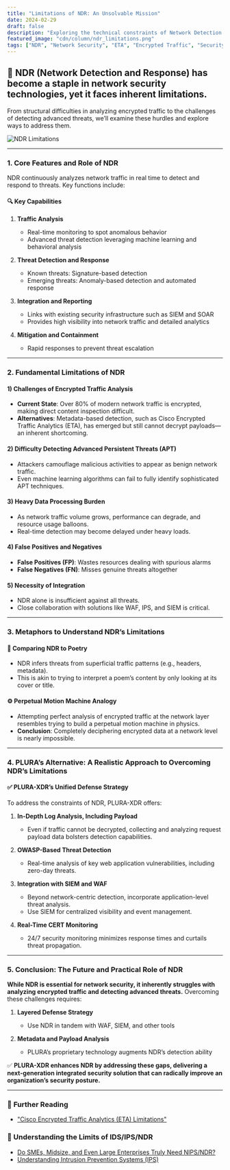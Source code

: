 ```yaml
---
title: "Limitations of NDR: An Unsolvable Mission"
date: 2024-02-29
draft: false
description: "Exploring the technical constraints of Network Detection and Response (NDR) and realistic approaches to overcome them."
featured_image: "cdn/column/ndr_limitations.png"
tags: ["NDR", "Network Security", "ETA", "Encrypted Traffic", "Security Solutions", "PLURA"]
---
```


## 📡 **NDR** (Network Detection and Response) has become a staple in network security technologies, yet it faces inherent limitations.

From structural difficulties in analyzing encrypted traffic to the challenges of detecting advanced threats, we’ll examine these hurdles and explore ways to address them.

![NDR Limitations](https://blog.plura.io/cdn/column/ndr_limitations.png)

<!--more-->

---

### 1. **Core Features and Role of NDR**

NDR continuously analyzes network traffic in real time to detect and respond to threats. Key functions include:

#### 🔍 **Key Capabilities**

1. **Traffic Analysis**

   * Real-time monitoring to spot anomalous behavior
   * Advanced threat detection leveraging machine learning and behavioral analysis

2. **Threat Detection and Response**

   * Known threats: Signature-based detection
   * Emerging threats: Anomaly-based detection and automated response

3. **Integration and Reporting**

   * Links with existing security infrastructure such as SIEM and SOAR
   * Provides high visibility into network traffic and detailed analytics

4. **Mitigation and Containment**

   * Rapid responses to prevent threat escalation

---

### 2. **Fundamental Limitations of NDR**

#### 1) Challenges of Encrypted Traffic Analysis

* **Current State**: Over 80% of modern network traffic is encrypted, making direct content inspection difficult.
* **Alternatives**: Metadata-based detection, such as Cisco Encrypted Traffic Analytics (ETA), has emerged but still cannot decrypt payloads—an inherent shortcoming.

#### 2) Difficulty Detecting Advanced Persistent Threats (APT)

* Attackers camouflage malicious activities to appear as benign network traffic.
* Even machine learning algorithms can fail to fully identify sophisticated APT techniques.

#### 3) Heavy Data Processing Burden

* As network traffic volume grows, performance can degrade, and resource usage balloons.
* Real-time detection may become delayed under heavy loads.

#### 4) False Positives and Negatives

* **False Positives (FP)**: Wastes resources dealing with spurious alarms
* **False Negatives (FN)**: Misses genuine threats altogether

#### 5) Necessity of Integration

* NDR alone is insufficient against all threats.
* Close collaboration with solutions like WAF, IPS, and SIEM is critical.

---

### 3. **Metaphors to Understand NDR’s Limitations**

#### 📖 **Comparing NDR to Poetry**

* NDR infers threats from superficial traffic patterns (e.g., headers, metadata).
* This is akin to trying to interpret a poem’s content by only looking at its cover or title.

#### ⚙️ **Perpetual Motion Machine Analogy**

* Attempting perfect analysis of encrypted traffic at the network layer resembles trying to build a perpetual motion machine in physics.
* **Conclusion**: Completely deciphering encrypted data at a network level is nearly impossible.

---

### 4. **PLURA’s Alternative: A Realistic Approach to Overcoming NDR’s Limitations**

#### ✅ **PLURA-XDR’s Unified Defense Strategy**

To address the constraints of NDR, PLURA-XDR offers:

1. **In-Depth Log Analysis, Including Payload**

   * Even if traffic cannot be decrypted, collecting and analyzing request payload data bolsters detection capabilities.

2. **OWASP-Based Threat Detection**

   * Real-time analysis of key web application vulnerabilities, including zero-day threats.

3. **Integration with SIEM and WAF**

   * Beyond network-centric detection, incorporate application-level threat analysis.
   * Use SIEM for centralized visibility and event management.

4. **Real-Time CERT Monitoring**

   * 24/7 security monitoring minimizes response times and curtails threat propagation.

---

### 5. **Conclusion: The Future and Practical Role of NDR**

**While NDR is essential for network security, it inherently struggles with analyzing encrypted traffic and detecting advanced threats.**
Overcoming these challenges requires:

1. **Layered Defense Strategy**

   * Use NDR in tandem with WAF, SIEM, and other tools
2. **Metadata and Payload Analysis**

   * PLURA’s proprietary technology augments NDR’s detection ability

✅ **PLURA-XDR enhances NDR by addressing these gaps, delivering a next-generation integrated security solution that can radically improve an organization’s security posture.**

---

### 📖 **Further Reading**

* ["Cisco Encrypted Traffic Analytics (ETA) Limitations"](https://community.cisco.com/t5/security-knowledge-base/cisco-eta-feature-encrypted-traffic-analysis-at-glance/ta-p/4783197)

### 📖 Understanding the Limits of IDS/IPS/NDR

* [Do SMEs, Midsize, and Even Large Enterprises Truly Need NIPS/NDR?](https://blog.plura.io/en/column/ips_ndr_needed/)
* [Understanding Intrusion Prevention Systems (IPS)](https://blog.plura.io/en/column/ips_understanding/)
